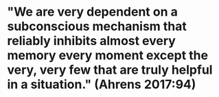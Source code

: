 # "We are very dependent on a subconscious mechanism that reliably inhibits almost every memory every moment except the very, very few that are truly helpful in a situation." (Ahrens 2017:94)